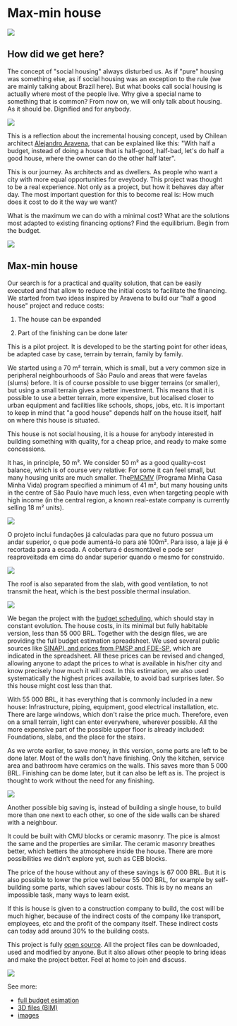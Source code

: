 # Max-min house

![](render/0001.jpg)

## How did we get here?

The concept of "social housing" always disturbed us. As if "pure" housing was something else, as if social housing was an exception to the rule (we are mainly talking about Brazil here). But what books call social housing is actually where most of the people live. Why give a special name to something that is common? From now on, we will only talk about housing. As it should be. Dignified and for anybody.

![](render/0006.jpg)

This is a reflection about the incremental housing concept, used by Chilean architect [Alejandro Aravena](https://en.wikipedia.org/wiki/Alejandro_Aravena), that can be explained like this: "With half a budget, instead of doing a house that is half-good, half-bad, let's do half a good house, where the owner can do the other half later".

This is our journey. As architects and as dwellers. As people who want a city with more equal opportunities for eveybody. This project was thought to be a real experience. Not only as a project, but how it behaves day after day. The most important question for this to become real is: How much does it cost to do it the way we want?

What is the maximum we can do with a minimal cost? What are the solutions most adapted to existing financing options? Find the equilibrium. Begin from the budget.

![](render/0009.jpg)

## Max-min house

Our search is for a practical and quality solution, that can be easily executed and that allow to reduce the initial costs to facilitate the financing. We started from two ideas inspired by Aravena to build our "half a good house" project and reduce costs:

1. The house can be expanded

2. Part of the finishing can be done later

This is a pilot project. It is developed to be the starting point for other ideas, be adapted case by case, terrain by terrain, family by family.

We started using a 70 m² terrain, which is small, but a very common size in peripheral neighbourhoods of São Paulo and areas that were favelas (slums) before. It is of course possible to use bigger terrains (or smaller), but using a small terrain gives a better investment. This means that it is possible to use a better terrain, more expensive, but localised closer to urban equipment and facilities like schools, shops, jobs, etc. It is important to keep in mind that "a good house" depends half on the house itself, half on where this house is situated.

This house is not social housing, it is a house for anybody interested in building something with quality, for a cheap price, and ready to make some concessions.

It has, in principle, 50 m². We consider 50 m² as a good quality-cost balance, which is of course very relative: For some it can feel small, but many housing units are much smaller. The[PMCMV](http://www.minhacasaminhavida.gov.br/) (Programa Minha Casa Minha Vida) program specified a minimum of 41 m², but many housing units in the centre of São Paulo  have much less, even when targeting people with high income (in the central region, a known real-estate company is currently selling 18 m² units).

![](render/0016.jpg)

O projeto inclui fundações já calculadas para que no futuro possua um andar superior, o que pode aumentá-lo para até 100m². Para isso, a laje já é recortada para a escada. A cobertura é desmontável e pode ser reaproveitada em cima do andar superior quando o mesmo for construído. 

![](render/0015.jpg)

The roof is also separated from the slab, with good ventilation, to not transmit the heat, which is the best possible thermal insulation.

![](render/0010.jpg)

We began the project with the [budget scheduling](https://github.com/uncreatednet/casa-economica/blob/master/or%C3%A7amento%20modelo%2001.ods), which should stay in constant evolution. The house costs, in its minimal but fully habitable version, less than 55 000 BRL. Together with the design files, we are providing the full budget estimation spreadsheet. We used several public sources like [SINAPI, and prices from PMSP and FDE-SP](http://www.uncreated.net/priceapi/webprice.py), which are indicated in the spreadsheet. All these prices can be revised and changed, allowing anyone to adapt the prices to what is available in his/her city and know precisely how much it will cost. In this estimation, we also used systematically the highest prices available, to avoid bad surprises later. So this house might cost less than that.

With 55 000 BRL, it has everything that is commonly included in a new house: Infrastructure, piping, equipment, good electrical installation, etc. There are large windows, which don't raise the price much. Therefore, even on a small terrain, light can enter everywhere, wherever possible. All the more expensive part of the possible upper floor is already included: Foundations, slabs, and the place for the stairs.

As we wrote earlier, to save money, in this version, some parts are left to be done later. Most of the walls don't have finishing. Only the kitchen, service area and bathroom have ceramics on the walls. This saves more than 5 000 BRL. Finishing can be dome later, but it can also be left as is. The project is thought to work without the need for any finishing.

![](render/0002.jpg)

Another possible big saving is, instead of building a single house, to build more than one next to each other, so one of the side walls can be shared with a neighbour.

It could be built with CMU blocks or ceramic masonry. The pice is almost the same and the properties are similar. The ceramic masonry breathes better, which betters the atmosphere inside the house. There are more possibilities we didn't explore yet, such as CEB blocks.

The price of the house without any of these savings is 67 000 BRL. But it is also possible to lower the price well below 55 000 BRL, for example by self-building some parts, which saves labour costs. This is by no means an impossible task, many ways to learn exist.

If this is house is given to a construction company to build, the cost will be much higher, because of the indirect costs of the company like transport, employees, etc and the profit of the company itself. These indirect costs can today add around 30% to the building costs.

This project is fully [open source](https://github.com/uncreatednet/casa-economica). All the project files can be downloaded, used and modified by anyone. But it also allows other people to bring ideas and make the project better. Feel at home to join and discuss.

![](render/0014.jpg)

See more:

* [full budget esimation](https://github.com/uncreatednet/casa-economica/blob/master/or%C3%A7amento%20modelo%2001.ods)
* [3D files (BIM)](https://github.com/uncreatednet/casa-economica/blob/master/modelo%2001.FCStd)
* [images](https://github.com/uncreatednet/casa-economica/tree/master/render)

